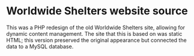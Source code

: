 # Worldwide Shelters website source

This was a PHP redesign of the old Worldwide Shelters site, allowing for dynamic content management. The site that this is based on was static HTML; this version preserved the original appearance but connected the data to a MySQL database.

